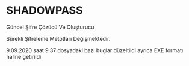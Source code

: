 # SHADOWPASS
Güncel Şifre Çözücü Ve Oluşturucu

Sürekli Şifreleme Metotları Değişmektedir.

9.09.2020 saat 9.37 dosyadaki bazı buglar düzeltildi ayrıca EXE formatı haline getirildi

